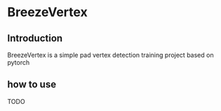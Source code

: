 # BreezeVertex 

## Introduction

BreezeVertex is a simple pad vertex detection training project based on pytorch

## how to use

TODO 